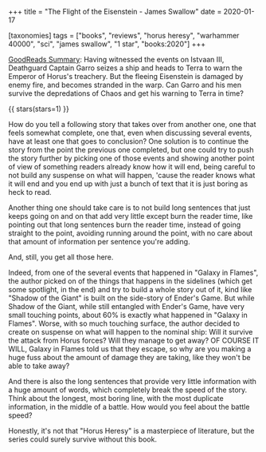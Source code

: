 +++
title = "The Flight of the Eisenstein - James Swallow"
date = 2020-01-17

[taxonomies]
tags = ["books", "reviews", "horus heresy", "warhammer 40000", "sci", 
"james swallow", "1 star", "books:2020"]
+++

[GoodReads Summary](https://www.goodreads.com/book/show/80155.The_Flight_of_the_Eisenstein):
Having witnessed the events on Istvaan III, Deathguard Captain Garro seizes a
ship and heads to Terra to warn the Emperor of Horus's treachery. But the
fleeing Eisenstein is damaged by enemy fire, and becomes stranded in the warp.
Can Garro and his men survive the depredations of Chaos and get his warning to
Terra in time?

<!-- more -->

{{ stars(stars=1) }}

 How do you tell a following story that takes over from another one, one that
 feels somewhat complete, one that, even when discussing several events, have
 at least one that goes to conclusion? One solution is to continue the story
 from the point the previous one completed, but one could try to push the
 story further by picking one of those events and showing another point of
 view of something readers already know how it will end, being careful to not
 build any suspense on what will happen, 'cause the reader knows what it will
 end and you end up with just a bunch of text that it is just boring as heck
 to read.

Another thing one should take care is to not build long sentences that just
keeps going on and on that add very little except burn the reader time, like
pointing out that long sentences burn the reader time, instead of going
straight to the point, avoiding running around the point, with no care about
that amount of information per sentence you're adding.

And, still, you get all those here.

Indeed, from one of the several events that happened in "Galaxy in Flames",
the author picked on of the things that happens in the sidelines (which get
some spotlight, in the end) and try to build a whole story out of it, kind
like "Shadow of the Giant" is built on the side-story of Ender's Game. But
while Shadow of the Giant, while still entangled with Ender's Game, have very
small touching points, about 60% is exactly what happened in "Galaxy in
Flames". Worse, with so much touching surface, the author decided to create on
suspense on what will happen to the nominal ship: Will it survive the attack
from Horus forces? Will they manage to get away? OF COURSE IT WILL, Galaxy in
Flames told us that they escape, so why are you making a huge fuss about the
amount of damage they are taking, like they won't be able to take away?

And there is also the long sentences that provide very little information with
a huge amount of words, which completely break the speed of the story. Think
about the longest, most boring line, with the most duplicate information, in
the middle of a battle. How would you feel about the battle speed?

Honestly, it's not that "Horus Heresy" is a masterpiece of literature, but the
series could surely survive without this book.
